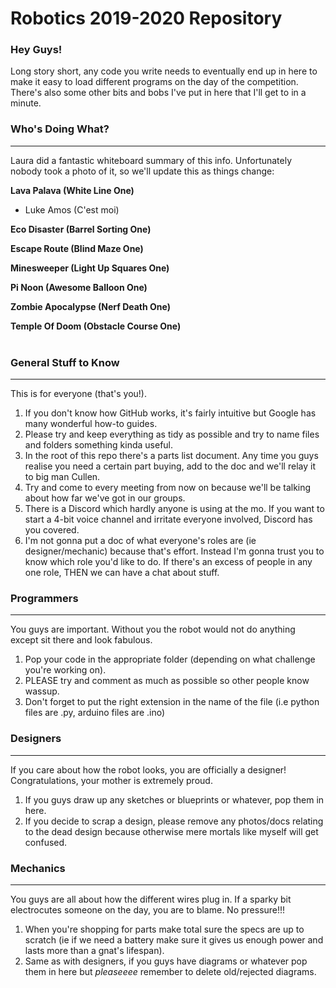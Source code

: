 # Robotics 2019-2020 Repository

### Hey Guys!
Long story short, any code you write needs to eventually end up in here to make it easy to load different programs on the day of the competition. There's also some other bits and bobs I've put in here that I'll get to in a minute.

### Who's Doing What?
---
Laura did a fantastic whiteboard summary of this info. Unfortunately nobody took a photo of it, so we'll update this as things change:

**Lava Palava (White Line One)**
* Luke Amos (C'est moi)

**Eco Disaster (Barrel Sorting One)**

**Escape Route (Blind Maze One)**

**Minesweeper (Light Up Squares One)**

**Pi Noon (Awesome Balloon One)**

**Zombie Apocalypse (Nerf Death One)**

**Temple Of Doom (Obstacle Course One)**  
 <br />

### General Stuff to Know
---
This is for everyone (that's you!). 
1. If you don't know how GitHub works, it's fairly intuitive but Google has many wonderful how-to guides.
2. Please try and keep everything as tidy as possible and try to name files and folders something kinda useful.
3. In the root of this repo there's a parts list document. Any time you guys realise you need a certain part buying, add to the doc and we'll relay it to big man Cullen.
4. Try and come to every meeting from now on because we'll be talking about how far we've got in our groups.
5. There is a Discord which hardly anyone is using at the mo. If you want to start a 4-bit voice channel and irritate everyone involved, Discord has you covered.
6. I'm not gonna put a doc of what everyone's roles are (ie designer/mechanic) because that's effort. Instead I'm gonna trust you to know which role you'd like to do. If there's an excess of people in any one role, THEN we can have a chat about stuff.

### Programmers
---
You guys are important. Without you the robot would not do anything except sit there and look fabulous. 

1. Pop your code in the appropriate folder (depending on what challenge you're working on).
2. PLEASE try and comment as much as possible so other people know wassup.
3. Don't forget to put the right extension in the name of the file (i.e python files are .py, arduino files are .ino)

### Designers
---
If you care about how the robot looks, you are officially a designer! Congratulations, your mother is extremely proud.

1. If you guys draw up any sketches or blueprints or whatever, pop them in here.
2. If you decide to scrap a design, please remove any photos/docs relating to the dead design because otherwise mere mortals like myself will get confused.

### Mechanics
---
You guys are all about how the different wires plug in. If a sparky bit electrocutes someone on the day, you are to blame. No pressure!!!

1. When you're shopping for parts make total sure the specs are up to scratch (ie if we need a battery make sure it gives us enough power and lasts more than a gnat's lifespan).
2. Same as with designers, if you guys have diagrams or whatever pop them in here but *pleaseeee* remember to delete old/rejected diagrams.








